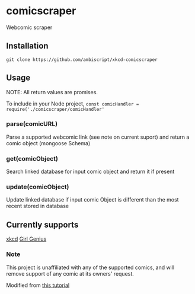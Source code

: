 # comicscraper

Webcomic scraper

## Installation

`git clone https://github.com/ambiscript/xkcd-comicscraper`

## Usage

NOTE: All return values are promises.

To include in your Node project,
`const comicHandler = require('./comicscraper/comicHandler'`

### parse(comicURL)

Parse a supported webcomic link (see note on current suport) and return a comic object (mongoose Schema)

### get(comicObject)

Search linked database for input comic object and return it if present

### update(comicObject)

Update linked database if input comic Object is different than the most recent stored in database

## Currently supports

[xkcd](https://xkcd.com/)
[Girl Genius](http://www.girlgeniusonline.com/)

### Note

This project is unaffiliated with any of the supported comics, and will remove support of any comic at  its owners' request.

Modified from [this tutorial](https://codeburst.io/an-introduction-to-web-scraping-with-node-js-1045b55c63f7)
